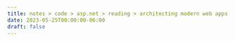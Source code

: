 ```yaml
---
title: notes > code > asp.net > reading > architecting modern web apps > 5 develop asp net core mvc apps
date: 2023-05-25T00:00:00-06:00
draft: false
---
```


